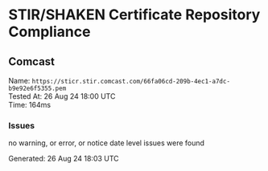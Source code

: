 # STIR/SHAKEN Certificate Repository Compliance

## Comcast

Name: `https://sticr.stir.comcast.com/66fa06cd-209b-4ec1-a7dc-b9e92e6f5355.pem`\
Tested At: 26 Aug 24 18:00 UTC\
Time: 164ms

### Issues

no warning, or error, or notice date level issues were found

Generated: 26 Aug 24 18:03 UTC